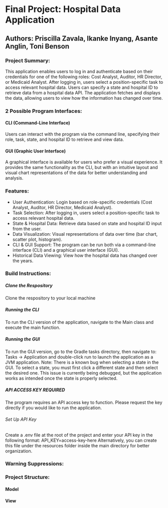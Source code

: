 # Final Project: Hospital Data Application
## Authors: Priscilla Zavala, Ikanke Inyang, Asante Anglin, Toni Benson

### Project Summary:
This application enables users to log in and authenticate based on their credentials for one of the following roles: Cost Analyst, Auditor, HR Director, or Medicaid Analyst. After logging in, users select a position-specific task to access relevant hospital data. Users can specify a state and hospital ID to retrieve data from a hospital data API. The application fetches and displays the data, allowing users to view how the information has changed over time.

### 2 Possible Program Interfaces:
#### CLI (Command-Line Interface)
Users can interact with the program via the command line, specifying their role, task, state, and hospital ID to retrieve and view data.
#### GUI (Graphic User Interface)
A graphical interface is available for users who prefer a visual experience. It provides the same functionality as the CLI, but with an intuitive layout and visual chart representations of the data for better understanding and analysis.

### Features:
* User Authentication: Login based on role-specific credentials (Cost Analyst, Auditor, HR Director, Medicaid Analyst).
* Task Selection: After logging in, users select a position-specific task to access relevant hospital data.
* State & Hospital Data: Retrieve data based on state and hospital ID input from the user.
* Data Visualization: Visual representations of data over time (bar chart, scatter plot, histogram).
* CLI & GUI Support: The program can be run both via a command-line interface (CLI) and a graphical user interface (GUI).
* Historical Data Viewing: View how the hospital data has changed over the years.

### Build Instructions:
##### Clone the Respository
Clone the respository to your local machine
##### Running the CLI
To run the CLI version of the application, navigate to the Main class and execute the main function.
##### Running the GUI
To run the GUI version, go to the Gradle tasks directory, then navigate to:
Tasks -> Application and double-click run to launch the application as a JVM application.
Note: There is a known bug when selecting a state in the GUI. To select a state, you must first click a different state and then select the desired one. This issue is currently being debugged, but the application works as intended once the state is properly selected.
##### API ACCESS KEY REQUIRED
The program requires an API access key to function. Please request the key directly if you would like to run the application.
###### Set Up API Key 
Create a .env file at the root of the project and enter your API key in the following format: API_KEY=access-key-here
Alternatively, you can create this file under the resources folder inside the main directory for better organization.

### Warning Suppressions:


### Project Structure:
#### Model

#### View

